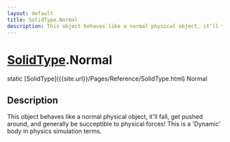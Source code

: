 ```yaml
---
layout: default
title: SolidType.Normal
description: This object behaves like a normal physical object, it'll fall, get pushed around, and generally be succeptible to physical forces! This is a 'Dynamic' body in physics simulation terms.
---
```

# [SolidType]({{site.url}}/Pages/Reference/SolidType.html).Normal

<div class='signature' markdown='1'>
static [SolidType]({{site.url}}/Pages/Reference/SolidType.html) Normal
</div>

## Description
This object behaves like a normal physical object, it'll
fall, get pushed around, and generally be succeptible to physical
forces! This is a 'Dynamic' body in physics simulation terms.


